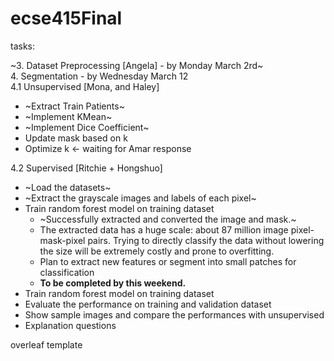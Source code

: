 # ecse415Final

tasks:<br />

~3. Dataset Preprocessing [Angela] - by Monday March 2rd~<br />
4. Segmentation - by Wednesday March 12<br />
4.1 Unsupervised [Mona, and Haley]<br />
* ~Extract Train Patients~
* ~Implement KMean~
* ~Implement Dice Coefficient~
* Update mask based on k
* Optimize k <- waiting for Amar response
  
4.2 Supervised [Ritchie + Hongshuo]<br />
* ~Load the datasets~
* ~Extract the grayscale images and labels of each pixel~
* Train random forest model on training dataset
  - ~Successfully extracted and converted the image and mask.~
  - The extracted data has a huge scale:  about 87 million image pixel-mask-pixel pairs. Trying to directly classify the data without lowering the size will be extremely costly and prone to overfitting.
  - Plan to extract new features or segment into small patches for classification
  - **To be completed by this weekend.**
* Train random forest model on training dataset
* Evaluate the performance on training and validation dataset
* Show sample images and compare the performances with unsupervised
* Explanation questions

overleaf template<br />

  
